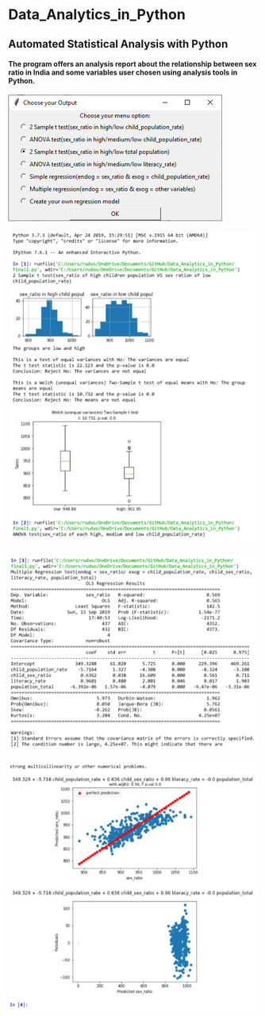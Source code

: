# Data_Analytics_in_Python
## Automated Statistical Analysis with Python

#### The program offers an analysis report about the relationship between sex ratio in India and some variables user chosen using analysis tools in Python.  
####

![Image](https://github.com/rudxowl/PortfolioWeb/blob/master/data_analysis/images/da1.png)
####
![Image](https://github.com/rudxowl/PortfolioWeb/blob/master/data_analysis/images/da2.PNG)
####
![Image](https://github.com/rudxowl/PortfolioWeb/blob/master/data_analysis/images/da3.PNG)
####
![Image](https://github.com/rudxowl/PortfolioWeb/blob/master/data_analysis/images/da4.PNG)
